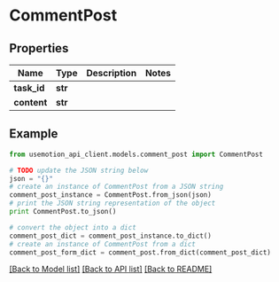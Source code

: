 # CommentPost


## Properties

Name | Type | Description | Notes
------------ | ------------- | ------------- | -------------
**task_id** | **str** |  | 
**content** | **str** |  | 

## Example

```python
from usemotion_api_client.models.comment_post import CommentPost

# TODO update the JSON string below
json = "{}"
# create an instance of CommentPost from a JSON string
comment_post_instance = CommentPost.from_json(json)
# print the JSON string representation of the object
print CommentPost.to_json()

# convert the object into a dict
comment_post_dict = comment_post_instance.to_dict()
# create an instance of CommentPost from a dict
comment_post_form_dict = comment_post.from_dict(comment_post_dict)
```
[[Back to Model list]](../README.md#documentation-for-models) [[Back to API list]](../README.md#documentation-for-api-endpoints) [[Back to README]](../README.md)



